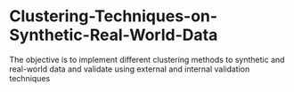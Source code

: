 # Clustering-Techniques-on-Synthetic-Real-World-Data
The objective is to implement different clustering methods to synthetic and real-world data and validate using external and internal validation techniques
